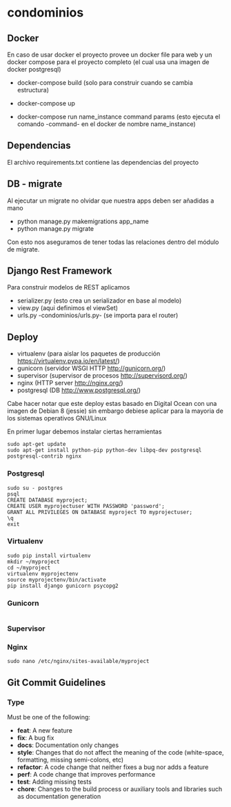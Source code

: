 # condominios

## Docker

En caso de usar docker el proyecto provee un docker file para web y un
docker compose para el proyecto completo (el cual usa una imagen de docker postgresql)

* docker-compose build (solo para construir cuando se cambia estructura)
* docker-compose up

* docker-compose run name_instance command params (esto ejecuta el comando -command- en el docker de nombre name_instance)

## Dependencias

El archivo requirements.txt contiene las dependencias del proyecto 

## DB - migrate

Al ejecutar un migrate no olvidar que nuestra apps deben ser añadidas a mano

* python manage.py makemigrations app_name
* python manage.py migrate

Con esto nos aseguramos de tener todas las relaciones dentro del módulo de migrate. 

## Django Rest Framework

Para construir modelos de REST aplicamos 

* serializer.py (esto crea un serializador en base al modelo)
* view.py (aqui definimos el viewSet)
* urls.py -condominios/urls.py- (se importa para el router)

## Deploy

* virtualenv (para aislar los paquetes de producción https://virtualenv.pypa.io/en/latest/)
* gunicorn (servidor WSGI HTTP http://gunicorn.org/)
* supervisor (supervisor de procesos http://supervisord.org/)
* nginx (HTTP server http://nginx.org/)
* postgresql (DB http://www.postgresql.org/)

Cabe hacer notar que este deploy estas basado en Digital Ocean con una
imagen de Debian 8 (jessie) sin embargo debiese aplicar para la mayoria 
de los sistemas operativos GNU/Linux

En primer lugar debemos instalar ciertas herramientas

    sudo apt-get update
    sudo apt-get install python-pip python-dev libpq-dev postgresql postgresql-contrib nginx
    
### Postgresql

    sudo su - postgres
    psql
    CREATE DATABASE myproject;
    CREATE USER myprojectuser WITH PASSWORD 'password';
    GRANT ALL PRIVILEGES ON DATABASE myproject TO myprojectuser;
    \q
    exit
    
### Virtualenv

    sudo pip install virtualenv
    mkdir ~/myproject
    cd ~/myproject
    virtualenv myprojectenv
    source myprojectenv/bin/activate
    pip install django gunicorn psycopg2


### Gunicorn 

```bash

```

### Supervisor


### Nginx

    sudo nano /etc/nginx/sites-available/myproject

## Git Commit Guidelines

### Type
Must be one of the following:

* **feat**: A new feature
* **fix**: A bug fix
* **docs**: Documentation only changes
* **style**: Changes that do not affect the meaning of the code (white-space, formatting, missing
  semi-colons, etc)
* **refactor**: A code change that neither fixes a bug nor adds a feature
* **perf**: A code change that improves performance
* **test**: Adding missing tests
* **chore**: Changes to the build process or auxiliary tools and libraries such as documentation
  generation

